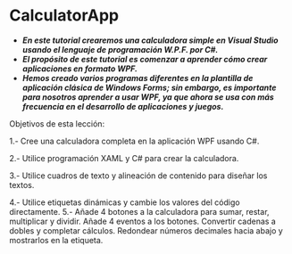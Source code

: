 # CalculatorApp

- **_En este tutorial crearemos una calculadora simple en Visual Studio usando el lenguaje de programación W.P.F. por C#._**
- **_El propósito de este tutorial es comenzar a aprender cómo crear aplicaciones en formato WPF._**
- **_Hemos creado varios programas diferentes en la plantilla de aplicación clásica de Windows Forms; sin embargo, es importante para nosotros aprender a usar WPF, ya que ahora se usa con más frecuencia en el desarrollo de aplicaciones y juegos._**

Objetivos de esta lección:

1.- Cree una calculadora completa en la aplicación WPF usando C#.

2.- Utilice programación XAML y C# para crear la calculadora.

3.- Utilice cuadros de texto y alineación de contenido para diseñar los textos.

4.- Utilice etiquetas dinámicas y cambie los valores del código directamente.
5.- Añade 4 botones a la calculadora para sumar, restar, multiplicar y dividir.
Añade 4 eventos a los botones.
Convertir cadenas a dobles y completar cálculos.
Redondear números decimales hacia abajo y mostrarlos en la etiqueta.
